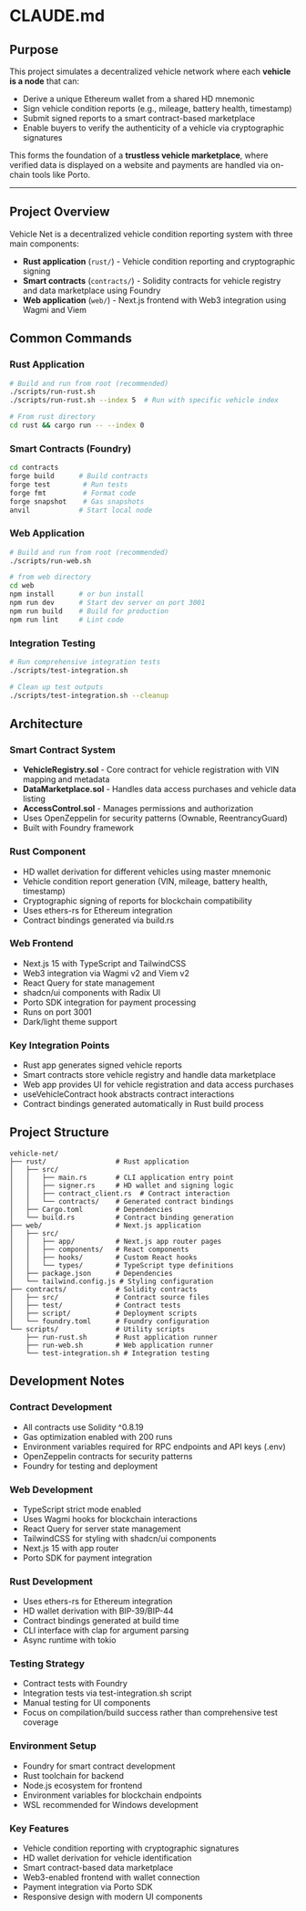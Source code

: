 # CLAUDE.md

## Purpose

This project simulates a decentralized vehicle network where each **vehicle is a node** that can:

- Derive a unique Ethereum wallet from a shared HD mnemonic
- Sign vehicle condition reports (e.g., mileage, battery health, timestamp)
- Submit signed reports to a smart contract-based marketplace
- Enable buyers to verify the authenticity of a vehicle via cryptographic signatures

This forms the foundation of a **trustless vehicle marketplace**, where verified data is displayed on a website and payments are handled via on-chain tools like Porto.

---

## Project Overview

Vehicle Net is a decentralized vehicle condition reporting system with three main components:

- **Rust application** (`rust/`) - Vehicle condition reporting and cryptographic signing
- **Smart contracts** (`contracts/`) - Solidity contracts for vehicle registry and data marketplace using Foundry
- **Web application** (`web/`) - Next.js frontend with Web3 integration using Wagmi and Viem

## Common Commands

### Rust Application

```bash
# Build and run from root (recommended)
./scripts/run-rust.sh
./scripts/run-rust.sh --index 5  # Run with specific vehicle index

# From rust directory
cd rust && cargo run -- --index 0
```

### Smart Contracts (Foundry)

```bash
cd contracts
forge build      # Build contracts
forge test        # Run tests
forge fmt         # Format code
forge snapshot    # Gas snapshots
anvil            # Start local node
```

### Web Application

```bash
# Build and run from root (recommended)
./scripts/run-web.sh

# from web directory
cd web
npm install      # or bun install
npm run dev      # Start dev server on port 3001
npm run build    # Build for production
npm run lint     # Lint code
```

### Integration Testing

```bash
# Run comprehensive integration tests
./scripts/test-integration.sh

# Clean up test outputs
./scripts/test-integration.sh --cleanup
```

## Architecture

### Smart Contract System

- **VehicleRegistry.sol** - Core contract for vehicle registration with VIN mapping and metadata
- **DataMarketplace.sol** - Handles data access purchases and vehicle data listing
- **AccessControl.sol** - Manages permissions and authorization
- Uses OpenZeppelin for security patterns (Ownable, ReentrancyGuard)
- Built with Foundry framework

### Rust Component

- HD wallet derivation for different vehicles using master mnemonic
- Vehicle condition report generation (VIN, mileage, battery health, timestamp)
- Cryptographic signing of reports for blockchain compatibility
- Uses ethers-rs for Ethereum integration
- Contract bindings generated via build.rs

### Web Frontend

- Next.js 15 with TypeScript and TailwindCSS
- Web3 integration via Wagmi v2 and Viem v2
- React Query for state management
- shadcn/ui components with Radix UI
- Porto SDK integration for payment processing
- Runs on port 3001
- Dark/light theme support

### Key Integration Points

- Rust app generates signed vehicle reports
- Smart contracts store vehicle registry and handle data marketplace
- Web app provides UI for vehicle registration and data access purchases
- useVehicleContract hook abstracts contract interactions
- Contract bindings generated automatically in Rust build process

## Project Structure

```
vehicle-net/
├── rust/                 # Rust application
│   ├── src/
│   │   ├── main.rs       # CLI application entry point
│   │   ├── signer.rs     # HD wallet and signing logic
│   │   ├── contract_client.rs  # Contract interaction
│   │   └── contracts/    # Generated contract bindings
│   ├── Cargo.toml        # Dependencies
│   └── build.rs          # Contract binding generation
├── web/                  # Next.js application
│   ├── src/
│   │   ├── app/          # Next.js app router pages
│   │   ├── components/   # React components
│   │   ├── hooks/        # Custom React hooks
│   │   └── types/        # TypeScript type definitions
│   ├── package.json      # Dependencies
│   └── tailwind.config.js # Styling configuration
├── contracts/            # Solidity contracts
│   ├── src/              # Contract source files
│   ├── test/             # Contract tests
│   ├── script/           # Deployment scripts
│   └── foundry.toml      # Foundry configuration
└── scripts/              # Utility scripts
    ├── run-rust.sh       # Rust application runner
    ├── run-web.sh        # Web application runner
    └── test-integration.sh # Integration testing
```

## Development Notes

### Contract Development

- All contracts use Solidity ^0.8.19
- Gas optimization enabled with 200 runs
- Environment variables required for RPC endpoints and API keys (.env)
- OpenZeppelin contracts for security patterns
- Foundry for testing and deployment

### Web Development  

- TypeScript strict mode enabled
- Uses Wagmi hooks for blockchain interactions
- React Query for server state management
- TailwindCSS for styling with shadcn/ui components
- Next.js 15 with app router
- Porto SDK for payment integration

### Rust Development

- Uses ethers-rs for Ethereum integration
- HD wallet derivation with BIP-39/BIP-44
- Contract bindings generated at build time
- CLI interface with clap for argument parsing
- Async runtime with tokio

### Testing Strategy

- Contract tests with Foundry
- Integration tests via test-integration.sh script
- Manual testing for UI components
- Focus on compilation/build success rather than comprehensive test coverage

### Environment Setup

- Foundry for smart contract development
- Rust toolchain for backend
- Node.js ecosystem for frontend
- Environment variables for blockchain endpoints
- WSL recommended for Windows development

### Key Features

- Vehicle condition reporting with cryptographic signatures
- HD wallet derivation for vehicle identification
- Smart contract-based data marketplace
- Web3-enabled frontend with wallet connection
- Payment integration via Porto SDK
- Responsive design with modern UI components
